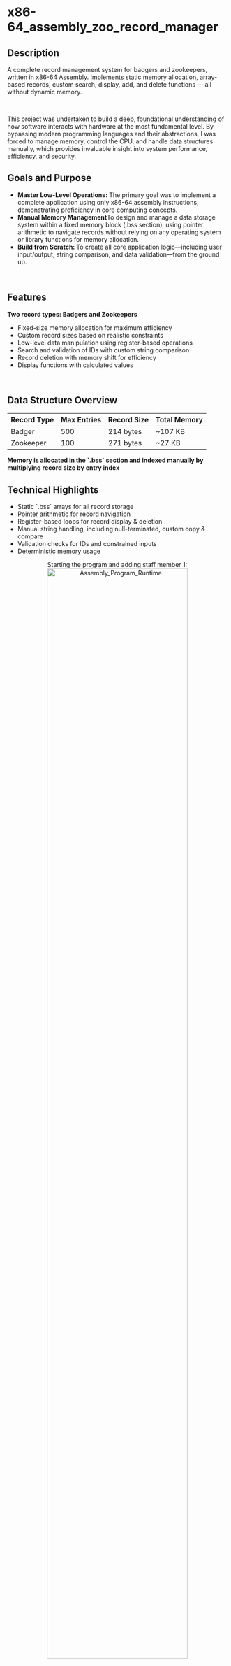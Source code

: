 <h1>x86-64_assembly_zoo_record_manager</h1>

<h2>Description</h2>
<p>A complete record management system for badgers and zookeepers, written in x86-64 Assembly. Implements static memory allocation, array-based records, custom search, display, add, and delete functions — all without dynamic memory. </p>
<br />

<p>This project was undertaken to build a deep, foundational understanding of how software interacts with hardware at the most fundamental level. By bypassing modern programming languages and their abstractions, I was forced to manage memory, control the CPU, and handle data structures manually, which provides invaluable insight into system performance, efficiency, and security. </p>

<h2>Goals and Purpose</h2>


<ul>
<li><b>Master Low-Level Operations: </b>The primary goal was to implement a complete application using only x86-64 assembly instructions, demonstrating proficiency in core computing concepts.</li>
<li><b>Manual Memory Management</b>To design and manage a data storage system within a fixed memory block (.bss section), using pointer arithmetic to navigate records without relying on any operating system or library functions for memory allocation.</li>
<li><b>Build from Scratch: </b>To create all core application logic—including user input/output, string comparison, and data validation—from the ground up.</li>
</ul>
<br />


<h2>Features</h2>

<p><b>Two record types: Badgers and Zookeepers</b></p> 
<ul>
<li>Fixed-size memory allocation for maximum efficiency</li>
<li>Custom record sizes based on realistic constraints</li>
<li>Low-level data manipulation using register-based operations</li>
<li>Search and validation of IDs with custom string comparison</li>
<li>Record deletion with memory shift for efficiency</li>
<li>Display functions with calculated values</li>
</ul>
<br />

<h2>Data Structure Overview</h2>

<table>
  <thead>
    <tr>
      <th>Record Type</th><th>Max Entries</th><th>Record Size</th><th>Total Memory</th>
    </tr>
  </thead>
  <tbody>
    <tr><td>Badger</td><td>500</td><td>214 bytes</td><td>~107 KB</td></tr>
    <tr><td>Zookeeper</td><td>100</td><td>271 bytes</td><td>~27 KB</td></tr>
  </tbody>
</table>

<p><b>Memory is allocated in the `.bss` section and indexed manually by multiplying record size by entry index</b></p>

<h2>Technical Highlights</h2>

<ul>
<li>Static `.bss` arrays for all record storage</li>
<li>Pointer arithmetic for record navigation</li>
<li>Register-based loops for record display & deletion</li>
<li>Manual string handling, including null-terminated, custom copy & compare</li>
<li>Validation checks for IDs and constrained inputs</li>
<li>Deterministic memory usage</li>
</ul>

<p align="center">
Starting the program and adding staff member 1: <br/>
<img src="https://i.imgur.com/aIYdUdd.png" height="80%" width="80%" alt="Assembly_Program_Runtime"/>
<br />
<br />
Adding a staff member in the program: <br/>
<img src="https://i.imgur.com/RnmIYLn.png" height="80%" width="80%" alt="Assembly_Program_Runtime"/>
<br />
<br />
Adding a badger in the program: <br/>
<img src="https://i.imgur.com/GbciVua.png" height="80%" width="80%" alt="Assembly_Program_Runtime"/>
<br />
<br />
Searching up a staff member: <br/>
<img src="https://i.imgur.com/YjvctbP.png" height="80%" width="80%" alt="Assembly_Program_Runtime"/>
<br />
<br />
Searching up a badger:  <br/>
<img src="https://i.imgur.com/B9wWZdB.png" height="80%" width="80%" alt="Assembly_Program_Runtime"/>
<br />
<br />
Showing all staff records:  <br/>
<img src="https://i.imgur.com/2TPUWLA.png" height="80%" width="80%" alt="Assembly_Program_Runtime"/>
<br />
<br />
Deleting a staff record:  <br/>
<img src="https://i.imgur.com/ObSd08T.png" height="80%" width="80%" alt="Assembly_Program_Runtime"/>
<br />
<br />

</p>

